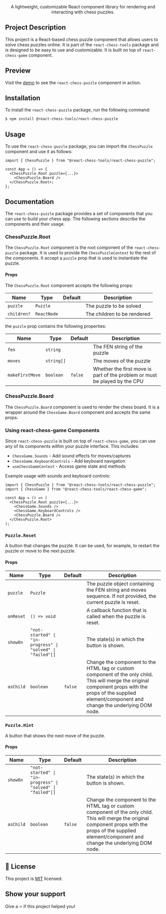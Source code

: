 <div align="center">
    A lightweight, customizable React component library for rendering and interacting with chess puzzles.
</div>

## Project Description

This project is a React-based chess puzzle component that allows users to solve chess puzzles online. It is part of the `react-chess-tools` package and is designed to be easy to use and customizable. It is built on top of `react-chess-game` component.

## Preview

Visit the [demo](https://react-chess-tools.vercel.app/) to see the `react-chess-puzzle` component in action.

## Installation

To install the `react-chess-puzzle` package, run the following command:

```bash
$ npm install @react-chess-tools/react-chess-puzzle
```

## Usage

To use the `react-chess-puzzle` package, you can import the `ChessPuzzle` component and use it as follows:

```tsx
import { ChessPuzzle } from "@react-chess-tools/react-chess-puzzle";

const App = () => {
  <ChessPuzzle.Root puzzle={...}>
    <ChessPuzzle.Board />
  </ChessPuzzle.Root>;
};
```

## Documentation

The `react-chess-puzzle` package provides a set of components that you can use to build your chess app. The following sections describe the components and their usage.

### ChessPuzzle.Root

The `ChessPuzzle.Root` component is the root component of the `react-chess-puzzle` package. It is used to provide the `ChessPuzzleContext` to the rest of the components. It accept a `puzzle` prop that is used to instantiate the puzzle.

#### Props

The `ChessPuzzle.Root` component accepts the following props:

| Name        | Type        | Default | Description                 |
| ----------- | ----------- | ------- | --------------------------- |
| `puzzle`    | `Puzzle`    |         | The puzzle to be solved     |
| `children?` | `ReactNode` |         | The children to be rendered |

the `puzzle` prop contains the following properties:

| Name            | Type       | Default | Description                                                                |
| --------------- | ---------- | ------- | -------------------------------------------------------------------------- |
| `fen`           | `string`   |         | The FEN string of the puzzle                                               |
| `moves`         | `string[]` |         | The moves of the puzzle                                                    |
| `makeFirstMove` | `boolean`  | `false` | Whether the first move is part of the problem or must be played by the CPU |

### ChessPuzzle.Board

The `ChessPuzzle.Board` component is used to render the chess board. It is a wrapper around the `ChessGame.Board` component and accepts the same props.

### Using react-chess-game Components

Since `react-chess-puzzle` is built on top of `react-chess-game`, you can use any of its components within your puzzle interface. This includes:

- `ChessGame.Sounds` - Add sound effects for moves/captures
- `ChessGame.KeyboardControls` - Add keyboard navigation
- `useChessGameContext` - Access game state and methods

Example usage with sounds and keyboard controls:

```tsx
import { ChessPuzzle } from "@react-chess-tools/react-chess-puzzle";
import { ChessGame } from "@react-chess-tools/react-chess-game";

const App = () => (
  <ChessPuzzle.Root puzzle={...}>
    <ChessGame.Sounds />
    <ChessGame.KeyboardControls />
    <ChessPuzzle.Board />
  </ChessPuzzle.Root>
);
```

### `Puzzle.Reset`

A button that changes the puzzle. It can be used, for example, to restart the puzzle or move to the next puzzle.

#### Props

| Name      | Type                                                       | Default | Description                                                                                                                                                                                                   |
| --------- | ---------------------------------------------------------- | ------- | ------------------------------------------------------------------------------------------------------------------------------------------------------------------------------------------------------------- |
| `puzzle`  | `Puzzle`                                                   |         | The puzzle object containing the FEN string and moves sequence. If not provided, the current puzzle is reset.                                                                                                 |
| `onReset` | `() => void`                                               |         | A callback function that is called when the puzzle is reset.                                                                                                                                                  |
| `showOn`  | `"not-started" \| "in-progress" \| "solved" \| "failed"[]` |         | The state(s) in which the button is shown.                                                                                                                                                                    |
| `asChild` | `boolean`                                                  | `false` | Change the component to the HTML tag or custom component of the only child. This will merge the original component props with the props of the supplied element/component and change the underlying DOM node. |

### `Puzzle.Hint`

A button that shows the next move of the puzzle.

#### Props

| Name      | Type                                                       | Default | Description                                                                                                                                                                                                   |
| --------- | ---------------------------------------------------------- | ------- | ------------------------------------------------------------------------------------------------------------------------------------------------------------------------------------------------------------- |
| `showOn`  | `"not-started" \| "in-progress" \| "solved" \| "failed"[]` |         | The state(s) in which the button is shown.                                                                                                                                                                    |
| `asChild` | `boolean`                                                  | `false` | Change the component to the HTML tag or custom component of the only child. This will merge the original component props with the props of the supplied element/component and change the underlying DOM node. |

## 📝 License

This project is [MIT](https://opensource.org/licenses/MIT) licensed.

## Show your support

Give a ⭐️ if this project helped you!
